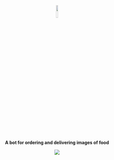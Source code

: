 <div align="center">

  <img width="10%" src="https://avatars.githubusercontent.com/u/94358792?s=200&v=4">
  <br><br>
  <p><strong>A bot for ordering and delivering images of food</strong></p>
  <a href="https://discord.gg/4BXKMzyNuy"><img src="https://discord.com/api/guilds/622907532473794561/embed.png?style=banner2"></a>

</div>
